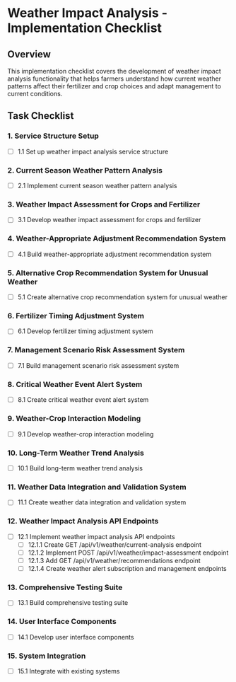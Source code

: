 # Weather Impact Analysis - Implementation Checklist

## Overview
This implementation checklist covers the development of weather impact analysis functionality that helps farmers understand how current weather patterns affect their fertilizer and crop choices and adapt management to current conditions.

## Task Checklist

### 1. Service Structure Setup
- [ ] 1.1 Set up weather impact analysis service structure

### 2. Current Season Weather Pattern Analysis
- [ ] 2.1 Implement current season weather pattern analysis

### 3. Weather Impact Assessment for Crops and Fertilizer
- [ ] 3.1 Develop weather impact assessment for crops and fertilizer

### 4. Weather-Appropriate Adjustment Recommendation System
- [ ] 4.1 Build weather-appropriate adjustment recommendation system

### 5. Alternative Crop Recommendation System for Unusual Weather
- [ ] 5.1 Create alternative crop recommendation system for unusual weather

### 6. Fertilizer Timing Adjustment System
- [ ] 6.1 Develop fertilizer timing adjustment system

### 7. Management Scenario Risk Assessment System
- [ ] 7.1 Build management scenario risk assessment system

### 8. Critical Weather Event Alert System
- [ ] 8.1 Create critical weather event alert system

### 9. Weather-Crop Interaction Modeling
- [ ] 9.1 Develop weather-crop interaction modeling

### 10. Long-Term Weather Trend Analysis
- [ ] 10.1 Build long-term weather trend analysis

### 11. Weather Data Integration and Validation System
- [ ] 11.1 Create weather data integration and validation system

### 12. Weather Impact Analysis API Endpoints
- [ ] 12.1 Implement weather impact analysis API endpoints
  - [ ] 12.1.1 Create GET /api/v1/weather/current-analysis endpoint
  - [ ] 12.1.2 Implement POST /api/v1/weather/impact-assessment endpoint
  - [ ] 12.1.3 Add GET /api/v1/weather/recommendations endpoint
  - [ ] 12.1.4 Create weather alert subscription and management endpoints

### 13. Comprehensive Testing Suite
- [ ] 13.1 Build comprehensive testing suite

### 14. User Interface Components
- [ ] 14.1 Develop user interface components

### 15. System Integration
- [ ] 15.1 Integrate with existing systems
